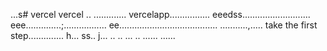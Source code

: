 ...s# vercel
vercel
..
.............
vercelapp................
eeedss...........................
eee..............;.................
 ee.......................................
...........,.....
 take the first step..............
h...
ss..
j...
..
..
...
..
......
......
